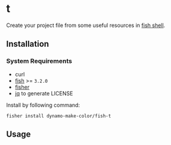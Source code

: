 # t
Create your project file from some useful resources in [fish shell](https://github.com/fish-shell/fish-shell).

## Installation

### System Requirements

- curl
- [fish](https://github.com/fish-shell/fish-shell) >= `3.2.0`
- [fisher](https://github.com/jorgebucaran/fisher)
- [jq](https://github.com/stedolan/jq) to generate LICENSE

Install by following command:
```fish
fisher install dynamo-make-color/fish-t
```

## Usage
